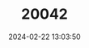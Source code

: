 ---
title: "20042"
category: "Scolopendra abnormis"
draft: false
date: 2024-02-22 13:03:50
languages:
  English: ["Serpent Island Centipede"]
---